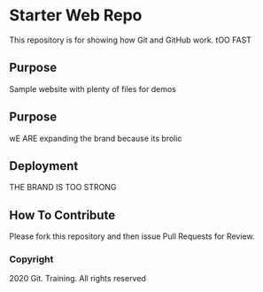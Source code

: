 # Starter Web Repo

This repository is for showing how Git and GitHub work. tOO FAST

## Purpose

Sample website with plenty of files for demos

## Purpose

wE ARE expanding the brand because its brolic

## Deployment

THE BRAND IS TOO STRONG

## How To Contribute

Please fork this repository and then issue Pull Requests for Review.
### Copyright

2020 Git. Training. All rights reserved